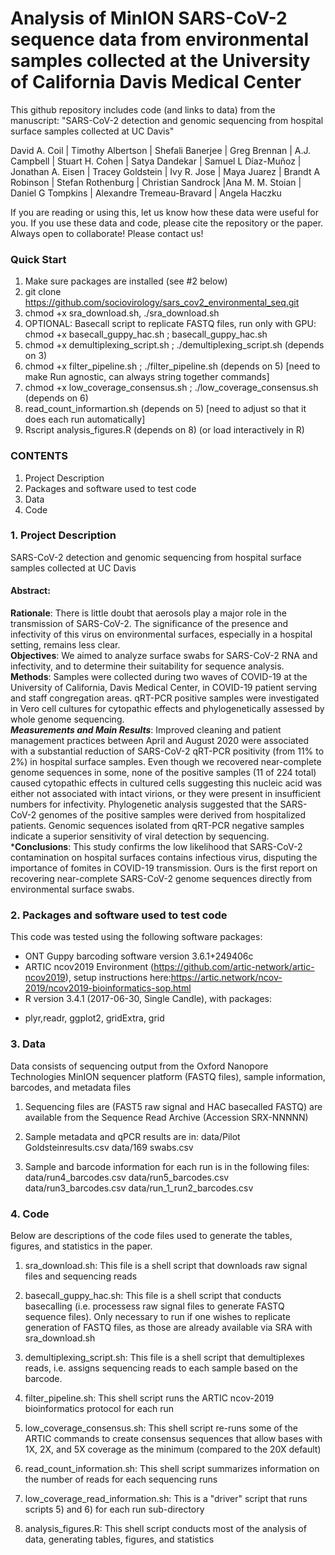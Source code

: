 # Analysis of MinION SARS-CoV-2 sequence data from environmental samples collected at the University of California Davis Medical Center

This github repository includes code (and links to data) from the manuscript:
"SARS-CoV-2 detection and genomic sequencing from hospital surface samples collected at UC Davis"

David A. Coil | Timothy Albertson | Shefali Banerjee | Greg Brennan  | A.J. Campbell | Stuart H. Cohen | Satya Dandekar  | Samuel L Díaz-Muñoz  | Jonathan A. Eisen | Tracey Goldstein  | Ivy R. Jose  | Maya Juarez  | Brandt A Robinson | Stefan Rothenburg | Christian Sandrock |Ana M. M. Stoian  | Daniel G Tompkins  | Alexandre Tremeau-Bravard  | Angela Haczku

If you are reading or using this, let us know how these data were useful for you. If you use these data and code, please cite the repository or the paper. Always open to collaborate! Please contact us!

### Quick Start
1. Make sure packages are installed (see #2 below)
2. git clone https://github.com/sociovirology/sars_cov2_environmental_seq.git
3. chmod +x sra_download.sh, ./sra_download.sh
4. OPTIONAL: Basecall script to replicate FASTQ files, run only with GPU: chmod +x basecall_guppy_hac.sh ; basecall_guppy_hac.sh
5. chmod +x demultiplexing_script.sh ; ./demultiplexing_script.sh (depends on 3)
6. chmod +x filter_pipeline.sh ; ./filter_pipeline.sh (depends on 5) [need to make Run agnostic, can always string together commands]
7. chmod +x low_coverage_consensus.sh ; ./low_coverage_consensus.sh (depends on 6)
8. read_count_informartion.sh (depends on 5) [need to adjust so that it does each run automatically]
9. Rscript analysis_figures.R (depends on 8) (or load interactively in R)

### CONTENTS
1. Project Description
2. Packages and software used to test code
3. Data
4. Code

### 1. Project Description
SARS-CoV-2 detection and genomic sequencing from hospital surface samples collected at UC Davis

#### Abstract:  
**Rationale**: There is little doubt that aerosols play a major role in the transmission of SARS-CoV-2. The significance of the presence and infectivity of this virus on environmental surfaces, especially in a hospital setting, remains less clear.  
**Objectives**:  We aimed to analyze surface swabs for SARS-CoV-2 RNA and infectivity, and to determine their suitability for sequence analysis.  
**Methods**: Samples were collected during two waves of COVID-19 at the University of California, Davis Medical Center, in COVID-19 patient serving and staff congregation areas. qRT-PCR positive samples were investigated in Vero cell cultures for cytopathic effects  and phylogenetically assessed by whole genome sequencing.  
***Measurements and Main Results***: Improved cleaning and patient management practices between April and August 2020 were associated with a substantial reduction of SARS-CoV-2 qRT-PCR positivity (from 11% to 2%) in hospital surface samples. Even though we recovered near-complete genome sequences in some, none of the positive samples (11 of 224 total) caused cytopathic effects in cultured cells suggesting this nucleic acid was either not associated with intact virions, or they were present in insufficient numbers for infectivity. Phylogenetic analysis suggested that the SARS-CoV-2 genomes of the positive samples were derived from hospitalized patients. Genomic sequences isolated from qRT-PCR negative samples indicate a superior sensitivity of viral detection by sequencing.  
***Conclusions**: This study confirms the low likelihood that SARS-CoV-2 contamination on hospital surfaces contains infectious virus, disputing the importance of fomites in COVID-19 transmission. Ours is the first report on recovering near-complete SARS-CoV-2 genome sequences directly from environmental surface swabs. 

### 2. Packages and software used to test code
This code was tested using the following software packages:

* ONT Guppy barcoding software version 3.6.1+249406c
* ARTIC ncov2019 Environment (https://github.com/artic-network/artic-ncov2019), setup instructions here:https://artic.network/ncov-2019/ncov2019-bioinformatics-sop.html 
* R version 3.4.1 (2017-06-30, Single Candle), with packages:
+ plyr,readr, ggplot2, gridExtra, grid

### 3. Data
Data consists of sequencing output from the Oxford Nanopore Technologies MinION sequencer platform (FASTQ files), sample information, barcodes, and metadata files

1) Sequencing files are (FAST5 raw signal and HAC basecalled FASTQ) are available from the Sequence Read Archive (Accession SRX-NNNNN)

2) Sample metadata and qPCR results are in: 
data/Pilot Goldsteinresults.csv
data/169 swabs.csv

3) Sample and barcode information for each run is in the following files:
data/run4_barcodes.csv
data/run5_barcodes.csv
data/run3_barcodes.csv
data/run_1_run2_barcodes.csv

### 4. Code
Below are descriptions of the code files used to generate the tables, figures, and statistics in the paper.

1) sra_download.sh: This file is a shell script that downloads raw signal files and sequencing reads 

2) basecall_guppy_hac.sh: This file is a shell script that conducts basecalling (i.e. processess raw signal files to generate FASTQ sequence files). Only necessary to run if one wishes to replicate generation of FASTQ files, as those are already available via SRA with sra_download.sh

3) demultiplexing_script.sh: This file is a shell script that demultiplexes reads, i.e. assigns sequencing reads to each sample based on the barcode.

4) filter_pipeline.sh: This shell script runs the ARTIC ncov-2019 bioinformatics protocol for each run

5) low_coverage_consensus.sh: This shell script re-runs some of the ARTIC commands to create consensus sequences that allow bases with 1X, 2X, and 5X coverage as the minimum (compared to the 20X default)

6) read_count_information.sh: This shell script summarizes information on the number of reads for each sequencing runs

7) low_coverage_read_information.sh: This is a "driver" script that runs scripts 5) and 6) for each run sub-directory

8) analysis_figures.R: This shell script conducts most of the analysis of data, generating tables, figures, and statistics